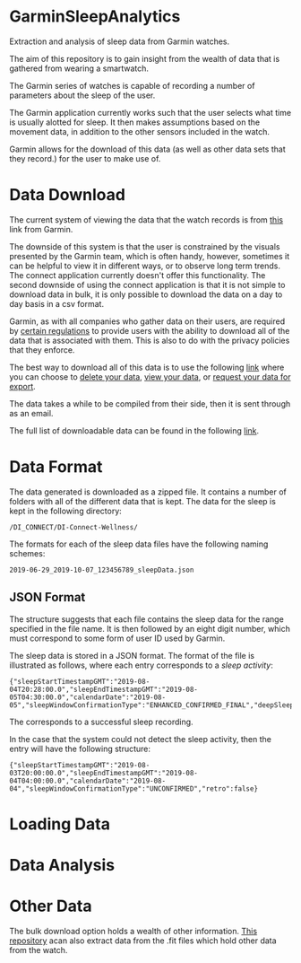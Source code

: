 # GarminSleepAnalytics
Extraction and analysis of sleep data from Garmin watches.


The aim of this repository is to gain insight from the wealth of data that is gathered from wearing a smartwatch.

The Garmin series of watches is capable of recording a number of parameters about the sleep of the user.

The Garmin application currently works such that the user selects what time is usually alotted for sleep. It then makes assumptions based on the movement data, in addition to the other sensors included in the watch.

Garmin allows for the download of this data (as well as other data sets that they record.) for the user to make use of.

# Data Download

The current system of viewing the data that the watch records is from [this](https://connect.garmin.com/modern/) link from Garmin.

The downside of this system is that the user is constrained by the visuals presented by the Garmin team, which is often handy, however, sometimes it can be helpful to view it in different ways, or to observe long term trends. The connect application currently doesn't offer this functionality.
The second downside of using the connect application is that it is not simple to download data in bulk, it is only possible to download the data on a day to day basis in a csv format.

Garmin, as with all companies who gather data on their users, are required by [certain regulations](https://www.garmin.com/en-US/account/datamanagement/) to provide users with the ability to download all of the data that is associated with them. This is also to do with the privacy policies that they enforce.

The best way to download all of this data is to use the following [link](https://www.garmin.com/en-US/account/datamanagement/exportdata/) where you can choose to [delete your data](https://www.garmin.com/en-US/account/datamanagement/deletedata/), [view your data](https://www.garmin.com/en-US/account/datamanagement/viewdata/), or [request your data for export](https://www.garmin.com/en-US/account/datamanagement/exportdata/).

The data takes a while to be compiled from their side, then it is sent through as an email.

The full list of downloadable data can be found in the following [link](https://www.garmin.com/en-US/account/datamanagement/viewdata/).

# Data Format


The data generated is downloaded as a zipped file. It contains a number of folders with all of the different data that is kept.
The data for the sleep is kept in the following directory:

```
/DI_CONNECT/DI-Connect-Wellness/
```

The formats for each of the sleep data files have the following naming schemes:

```
2019-06-29_2019-10-07_123456789_sleepData.json
```

## JSON Format

The structure suggests that each file contains the sleep data for the range specified in the file name. It is then followed by an eight digit number, which must correspond to some form of user ID used by Garmin.


The sleep data is stored in a JSON format. The format of the file is illustrated as follows, where each entry corresponds to a _sleep activity_:

```
{"sleepStartTimestampGMT":"2019-08-04T20:28:00.0","sleepEndTimestampGMT":"2019-08-05T04:30:00.0","calendarDate":"2019-08-05","sleepWindowConfirmationType":"ENHANCED_CONFIRMED_FINAL","deepSleepSeconds":600,"lightSleepSeconds":19440,"remSleepSeconds":8460,"awakeSleepSeconds":420,"unmeasurableSeconds":0,"retro":false}
```

The corresponds to a successful sleep recording.

In the case that the system could not detect the sleep activity, then the entry will have the following structure:

```
{"sleepStartTimestampGMT":"2019-08-03T20:00:00.0","sleepEndTimestampGMT":"2019-08-04T04:00:00.0","calendarDate":"2019-08-04","sleepWindowConfirmationType":"UNCONFIRMED","retro":false}
```

# Loading Data


# Data Analysis




# Other Data

The bulk download option holds a wealth of other information. [This repository](https://github.com/andrewcooke/choochoo) acan also extract data from the .fit files which hold other data from the watch.













